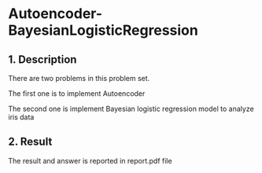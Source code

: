 # Autoencoder-BayesianLogisticRegression
## 1. Description
There are two problems in this problem set.

The first one is to implement Autoencoder

The second one is implement Bayesian logistic regression model to analyze iris data

## 2. Result
The result and answer is reported in report.pdf file
